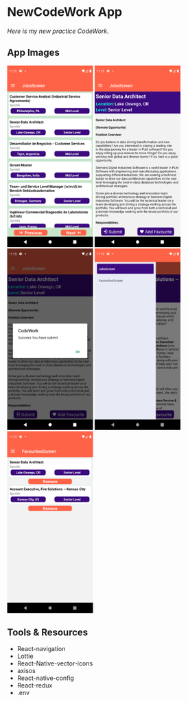 # NewCodeWork App

*Here is my new practice CodeWork.*


## App Images 
<img src="https://github.com/mmertoglu/NewCodeWork/blob/master/NewCodeWorkApp/src/assets/screenshoots/Home.png" width="200" /> <img src="https://github.com/mmertoglu/NewCodeWork/blob/master/NewCodeWorkApp/src/assets/screenshoots/Detail.png" width="200" /> <img src="https://github.com/mmertoglu/NewCodeWork/blob/master/NewCodeWorkApp/src/assets/screenshoots/Submit.png" width="200" />
<img src="https://github.com/mmertoglu/NewCodeWork/blob/master/NewCodeWorkApp/src/assets/screenshoots/Drawer.png" width="200" />
<img src="https://github.com/mmertoglu/NewCodeWork/blob/master/NewCodeWorkApp/src/assets/screenshoots/Favourites.png" width="200" />


## Tools & Resources
* React-navigation
* Lottie 
* React-Native-vector-icons
* axisos
* React-native-config
* React-redux
* .env
